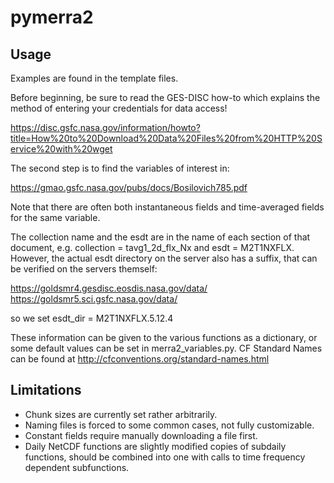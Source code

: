 # pymerra2

## Usage

Examples are found in the template files.

Before beginning, be sure to read the GES-DISC how-to which explains the method of entering your credentials for data access!

https://disc.gsfc.nasa.gov/information/howto?title=How%20to%20Download%20Data%20Files%20from%20HTTP%20Service%20with%20wget

The second step is to find the variables of interest in:

https://gmao.gsfc.nasa.gov/pubs/docs/Bosilovich785.pdf

Note that there are often both instantaneous fields and time-averaged fields for the same variable.

The collection name and the esdt are in the name of each section of that document, e.g. collection = tavg1_2d_flx_Nx and esdt = M2T1NXFLX.
However, the actual esdt directory on the server also has a suffix, that can be verified on the servers themself:

https://goldsmr4.gesdisc.eosdis.nasa.gov/data/
https://goldsmr5.sci.gsfc.nasa.gov/data/

so we set esdt_dir = M2T1NXFLX.5.12.4

These information can be given to the various functions as a dictionary,
or some default values can be set in merra2_variables.py.
CF Standard Names can be found at http://cfconventions.org/standard-names.html

## Limitations

- Chunk sizes are currently set rather arbitrarily.
- Naming files is forced to some common cases, not fully customizable.
- Constant fields require manually downloading a file first.
- Daily NetCDF functions are slightly modified copies of subdaily functions, should be combined into one with calls to time frequency dependent subfunctions.
